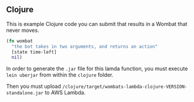 ## Clojure

This is example Clojure code you can submit that results
in a Wombat that never moves.

```clojure
(fn wombat
  "the bot takes in two arguments, and returns an action"
  [state time-left]
  nil)
```

In order to generate the `.jar` file for this lamda function, you must
execute `lein uberjar` from within the `clojure` folder.

Then you must upload `/clojure/target/wombats-lambda-clojure-VERSION-standalone.jar`
to AWS Lambda.
